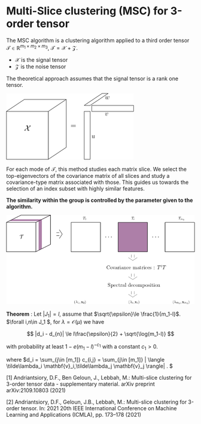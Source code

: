# Multi-Slice clustering (MSC) for 3-order tensor

The MSC algorithm is a clustering algorithm applied to a third order tensor $\mathcal{T}\in\mathbb{R}^{m_1\times m_2\times m_3}$, $\mathcal{T} = \mathcal{X}+\mathcal{Z}$. 

* $\mathcal{X}$ is the signal tensor
* $\mathcal{Z}$ is the noise tensor

The theoretical approach assumes that the signal tensor  is a rank one tensor. 

![an image](signal_rank_one.png)

For each mode of $\mathcal{T}$, this method studies each matrix slice. We select the top-eigenvectors of the covariance matrix of all slices and study a covariance-type matrix associated with those. This guides us towards the selection of an index subset  with highly similar features.  

**The similarity within the group is controlled by the parameter given to the algorithm.**

![an image](msc.png)

**Theorem** : Let $|J_1|=l$, assume that $\sqrt{\epsilon}\le \frac{1}{m_1-l}$. $\forall i,n\in J_1 $, for $\lambda = \mathcal{O}(\mu)$ we have 

$$ |d_i - d_{n}| \le l\frac{\epsilon}{2} + \sqrt{\log(m_1-l)} $$ 

with probability at least $1-e(m_1-l)^{-c_1}$ with a constant $c_1 > 0$.


where  $d_i =  \sum_{j\in [m_1]} c_{i,j} = \sum_{j\in [m_1]} | \langle \tilde\lambda_i \mathbf{v}_i,\tilde\lambda_j \mathbf{v}_j \rangle| . $


[1] Andriantsiory, D.F., Ben Geloun, J., Lebbah, M.: Multi-slice clustering for 3-order tensor data - supplementary material. arXiv preprint arXiv:2109.10803 (2021)

[2] Andriantsiory, D.F., Geloun, J.B., Lebbah, M.: Multi-slice clustering for 3-order tensor. In: 2021 20th IEEE International Conference on Machine Learning and Applications (ICMLA), pp. 173–178 (2021)




